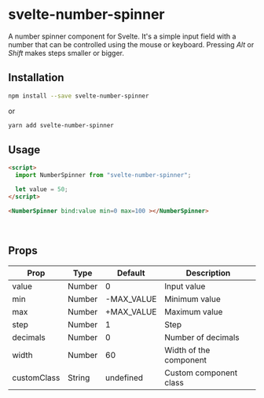 # svelte-number-spinner

A number spinner component for Svelte. It's a simple input field with a number that can be controlled using the mouse or keyboard. Pressing *Alt* or *Shift* makes steps smaller or bigger.


## Installation

```bash
npm install --save svelte-number-spinner
```
or 
```bash
yarn add svelte-number-spinner
```

## Usage

```html
<script>
  import NumberSpinner from "svelte-number-spinner";

  let value = 50;
</script>

<NumberSpinner bind:value min=0 max=100 ></NumberSpinner>
```

<br />

## Props

| Prop           | Type    | Default     | Description              |
| -------------- | ------- | ----------- | ------------------------ |
| value          | Number  | 0           | Input value              |
| min            | Number  | -MAX_VALUE  | Minimum value            |
| max            | Number  | +MAX_VALUE  | Maximum value            |
| step           | Number  | 1           | Step                     |
| decimals       | Number  | 0           | Number of decimals       | 
| width          | Number  | 60          | Width of the component   |
| customClass    | String  | undefined   | Custom component class   |

<br />

